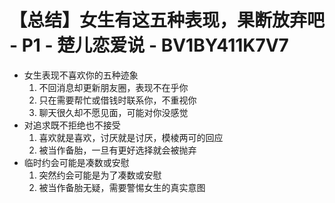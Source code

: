 # 【总结】女生有这五种表现，果断放弃吧 - P1 - 楚儿恋爱说 - BV1BY411K7V7

-   女生表现不喜欢你的五种迹象
    1.  不回消息却更新朋友圈，表现不在乎你
    2.  只在需要帮忙或借钱时联系你，不重视你
    3.  聊天很久却不愿见面，可能对你没感觉
-   对追求既不拒绝也不接受
    1.  喜欢就是喜欢，讨厌就是讨厌，模棱两可的回应
    2.  被当作备胎，一旦有更好选择就会被抛弃
-   临时约会可能是凑数或安慰
    1.  突然约会可能是为了凑数或安慰
    2.  被当作备胎无疑，需要警惕女生的真实意图